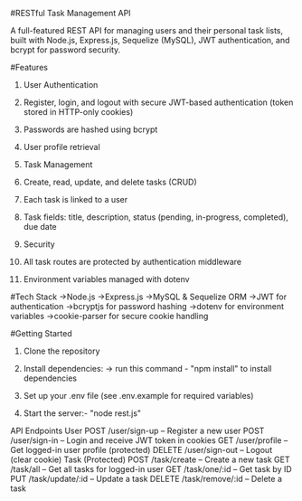 #RESTful Task Management API

A full-featured REST API for managing users and their personal task lists, built with Node.js, Express.js, Sequelize (MySQL), JWT authentication, and bcrypt for password security.

#Features

1. User Authentication

1. Register, login, and logout with secure JWT-based authentication (token stored in HTTP-only cookies)
2. Passwords are hashed using bcrypt
3. User profile retrieval
   
2. Task Management
1. Create, read, update, and delete tasks (CRUD)
2. Each task is linked to a user
3. Task fields: title, description, status (pending, in-progress, completed), due date

3. Security
1. All task routes are protected by authentication middleware
2. Environment variables managed with dotenv

#Tech Stack
->Node.js
->Express.js
->MySQL & Sequelize ORM
->JWT for authentication
->bcryptjs for password hashing
->dotenv for environment variables
->cookie-parser for secure cookie handling

#Getting Started
1. Clone the repository
2. Install dependencies:
-> run this command - "npm install" to install dependencies

3. Set up your .env file (see .env.example for required variables)
4. Start the server:-   "node rest.js"

API Endpoints
User
POST /user/sign-up – Register a new user
POST /user/sign-in – Login and receive JWT token in cookies
GET /user/profile – Get logged-in user profile (protected)
DELETE /user/sign-out – Logout (clear cookie)
Task (Protected)
POST /task/create – Create a new task
GET /task/all – Get all tasks for logged-in user
GET /task/one/:id – Get task by ID
PUT /task/update/:id – Update a task
DELETE /task/remove/:id – Delete a task
